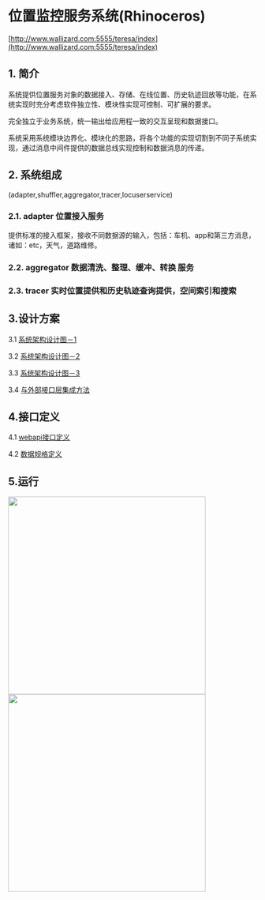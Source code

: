 # 位置监控服务系统(Rhinoceros)

[http://www.wallizard.com:5555/teresa/index](http://www.wallizard.com:5555/teresa/index)

## 1. 简介
系统提供位置服务对象的数据接入、存储、在线位置、历史轨迹回放等功能，在系统实现时充分考虑软件独立性、模块性实现可控制、可扩展的要求。

完全独立于业务系统，统一输出给应用程一致的交互呈现和数据接口。

系统采用系统模块边界化、模块化的思路，将各个功能的实现切割到不同子系统实现，通过消息中间件提供的数据总线实现控制和数据消息的传递。 

## 2. 系统组成
(adapter,shuffler,aggregator,tracer,locuserservice)

### 2.1. adapter 位置接入服务
提供标准的接入框架，接收不同数据源的输入，包括：车机、app和第三方消息，诸如：etc，天气，道路维修。 

### 2.2. aggregator 数据清洗、整理、缓冲、转换 服务

### 2.3. tracer 实时位置提供和历史轨迹查询提供，空间索引和搜索


## 3.设计方案

3.1 [系统架构设计图－1](https://github.com/adoggie/rhinoceros/blob/master/doc/Camel车辆运输监控服务系统(rhino)架构_1.1_zhangbin_20170324.png)

3.2 [系统架构设计图－2](https://github.com/adoggie/rhinoceros/blob/master/doc/Camel%E8%BD%A6%E8%BE%86%E8%BF%90%E8%BE%93%E7%9B%91%E6%8E%A7%E7%B3%BB%E7%BB%9F_1.3_zhangbin_20170425.png)

3.3 [系统架构设计图－3](https://github.com/adoggie/rhinoceros/blob/master/doc/camel%E6%8E%A5%E5%85%A5%E6%9C%8D%E5%8A%A1%E6%8A%80%E6%9C%AF%E6%9E%B6%E6%9E%84_1.0_zhangbin_20170318.png)

3.4 [与外部接口层集成方法](https://github.com/adoggie/rhinoceros/blob/master/doc/images/teresa%E9%9B%86%E6%88%90%E8%AE%A4%E8%AF%81%E7%A4%BA%E6%84%8F%E5%9B%BE_0.1_zhangbin_20170512.png)


## 4.接口定义
 4.1 [webapi接口定义](https://github.com/adoggie/rhinoceros/tree/master/doc)
 
 4.2 [数据规格定义](https://github.com/adoggie/rhinoceros/tree/master/doc)


## 5.运行

<img src="https://github.com/adoggie/rhinoceros/blob/master/doc/images/teresa_1.png" width="400px"/>

<img src="https://github.com/adoggie/rhinoceros/blob/master/doc/images/teresa_2.png" width="400px"/>
